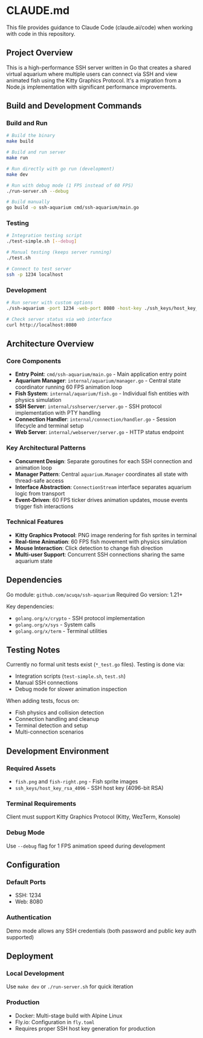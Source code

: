 # CLAUDE.md

This file provides guidance to Claude Code (claude.ai/code) when working with code in this repository.

## Project Overview

This is a high-performance SSH server written in Go that creates a shared virtual aquarium where multiple users can connect via SSH and view animated fish using the Kitty Graphics Protocol. It's a migration from a Node.js implementation with significant performance improvements.

## Build and Development Commands

### Build and Run
```bash
# Build the binary
make build

# Build and run server
make run

# Run directly with go run (development)
make dev

# Run with debug mode (1 FPS instead of 60 FPS)
./run-server.sh --debug

# Build manually
go build -o ssh-aquarium cmd/ssh-aquarium/main.go
```

### Testing
```bash
# Integration testing script
./test-simple.sh [--debug]

# Manual testing (keeps server running)
./test.sh

# Connect to test server
ssh -p 1234 localhost
```

### Development
```bash
# Run server with custom options
./ssh-aquarium -port 1234 -web-port 8080 -host-key ./ssh_keys/host_key_rsa_4096 [-debug]

# Check server status via web interface
curl http://localhost:8080
```

## Architecture Overview

### Core Components
- **Entry Point**: `cmd/ssh-aquarium/main.go` - Main application entry point
- **Aquarium Manager**: `internal/aquarium/manager.go` - Central state coordinator running 60 FPS animation loop
- **Fish System**: `internal/aquarium/fish.go` - Individual fish entities with physics simulation
- **SSH Server**: `internal/sshserver/server.go` - SSH protocol implementation with PTY handling
- **Connection Handler**: `internal/connection/handler.go` - Session lifecycle and terminal setup
- **Web Server**: `internal/webserver/server.go` - HTTP status endpoint

### Key Architectural Patterns
- **Concurrent Design**: Separate goroutines for each SSH connection and animation loop
- **Manager Pattern**: Central `aquarium.Manager` coordinates all state with thread-safe access
- **Interface Abstraction**: `ConnectionStream` interface separates aquarium logic from transport
- **Event-Driven**: 60 FPS ticker drives animation updates, mouse events trigger fish interactions

### Technical Features
- **Kitty Graphics Protocol**: PNG image rendering for fish sprites in terminal
- **Real-time Animation**: 60 FPS fish movement with physics simulation
- **Mouse Interaction**: Click detection to change fish direction
- **Multi-user Support**: Concurrent SSH connections sharing the same aquarium state

## Dependencies

Go module: `github.com/acuqa/ssh-aquarium`
Required Go version: 1.21+

Key dependencies:
- `golang.org/x/crypto` - SSH protocol implementation
- `golang.org/x/sys` - System calls
- `golang.org/x/term` - Terminal utilities

## Testing Notes

Currently no formal unit tests exist (`*_test.go` files). Testing is done via:
- Integration scripts (`test-simple.sh`, `test.sh`)
- Manual SSH connections
- Debug mode for slower animation inspection

When adding tests, focus on:
- Fish physics and collision detection
- Connection handling and cleanup
- Terminal detection and setup
- Multi-connection scenarios

## Development Environment

### Required Assets
- `fish.png` and `fish-right.png` - Fish sprite images
- `ssh_keys/host_key_rsa_4096` - SSH host key (4096-bit RSA)

### Terminal Requirements
Client must support Kitty Graphics Protocol (Kitty, WezTerm, Konsole)

### Debug Mode
Use `--debug` flag for 1 FPS animation speed during development

## Configuration

### Default Ports
- SSH: 1234
- Web: 8080

### Authentication
Demo mode allows any SSH credentials (both password and public key auth supported)

## Deployment

### Local Development
Use `make dev` or `./run-server.sh` for quick iteration

### Production
- Docker: Multi-stage build with Alpine Linux
- Fly.io: Configuration in `fly.toml`
- Requires proper SSH host key generation for production